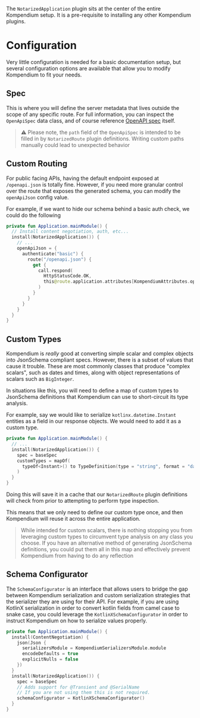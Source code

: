 The `NotarizedApplication` plugin sits at the center of the entire Kompendium setup. It is a pre-requisite to
installing any other Kompendium plugins.

# Configuration

Very little configuration is needed for a basic documentation setup, but
several configuration options are available that allow you to modify Kompendium to fit your needs.

## Spec

This is where you will define the server metadata that lives outside the scope of any specific route. For
full information, you can inspect the `OpenApiSpec` data class, and of course
reference [OpenAPI spec](https://spec.openapis.org/oas/v3.1.0) itself.

> ⚠️ Please note, the `path` field of the `OpenApiSpec` is intended to be filled in by `NotarizedRoute` plugin
> definitions. Writing custom paths manually could lead to unexpected behavior

## Custom Routing

For public facing APIs, having the default endpoint exposed at `/openapi.json` is totally fine. However, if you need
more granular control over the route that exposes the generated schema, you can modify the `openApiJson` config value.

For example, if we want to hide our schema behind a basic auth check, we could do the following

```kotlin
private fun Application.mainModule() {
  // Install content negotiation, auth, etc...
  install(NotarizedApplication()) {
    // ...
    openApiJson = {
      authenticate("basic") {
        route("/openapi.json") {
          get {
            call.respond(
              HttpStatusCode.OK,
              this@route.application.attributes[KompendiumAttributes.openApiSpec]
            )
          }
        }
      }
    }
  }
}
```

## Custom Types

Kompendium is _really_ good at converting simple scalar and complex objects into JsonSchema compliant specs. However,
there is a subset of values that cause it trouble. These are most commonly classes that produce "complex scalars",
such as dates and times, along with object representations of scalars such as `BigInteger`.

In situations like this, you will need to define a map of custom types to JsonSchema definitions that Kompendium can use
to short-circuit its type analysis.

For example, say we would like to serialize `kotlinx.datetime.Instant` entities as a field in our response objects. We
would need to add it as a custom type.

```kotlin
private fun Application.mainModule() {
  // ...
  install(NotarizedApplication()) {
    spec = baseSpec
    customTypes = mapOf(
      typeOf<Instant>() to TypeDefinition(type = "string", format = "date-time")
    )
  }
}
```

Doing this will save it in a cache that our `NotarizedRoute` plugin definitions will check from prior to attempting to
perform type inspection.

This means that we only need to define our custom type once, and then Kompendium will reuse it across the entire
application.

> While intended for custom scalars, there is nothing stopping you from leveraging custom types to circumvent type
> analysis
> on any class you choose. If you have an alternative method of generating JsonSchema definitions, you could put them
> all
> in this map and effectively prevent Kompendium from having to do any reflection

## Schema Configurator

The `SchemaConfigurator` is an interface that allows users to bridge the gap between Kompendium serialization and custom
serialization strategies that the serializer they are using for their API. For example, if you are using KotlinX
serialization in order to convert kotlin fields from camel case to snake case, you could leverage
the `KotlinXSchemaConfigurator` in order to instruct Kompendium on how to serialize values properly.

```kotlin
private fun Application.mainModule() {
  install(ContentNegotiation) {
    json(Json {
      serializersModule = KompendiumSerializersModule.module
      encodeDefaults = true
      explicitNulls = false
    })
  }
  install(NotarizedApplication()) {
    spec = baseSpec
    // Adds support for @Transient and @SerialName
    // If you are not using them this is not required.
    schemaConfigurator = KotlinXSchemaConfigurator()
  }
}
```

